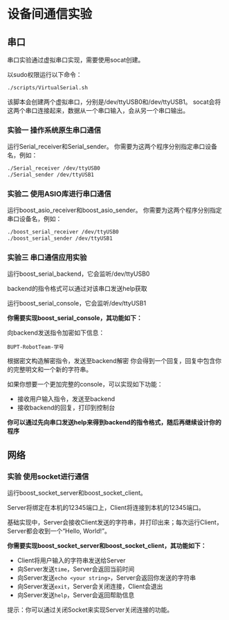 # 设备间通信实验

## 串口

串口实验通过虚拟串口实现，需要使用socat创建。

以sudo权限运行以下命令：

```bash
./scripts/VirtualSerial.sh
```

该脚本会创建两个虚拟串口，分别是/dev/ttyUSB0和/dev/ttyUSB1。
socat会将这两个串口连接起来，数据从一个串口输入，会从另一个串口输出。

### 实验一 操作系统原生串口通信

运行Serial_receiver和Serial_sender。
你需要为这两个程序分别指定串口设备名，例如：

```bash
./Serial_receiver /dev/ttyUSB0
./Serial_sender /dev/ttyUSB1
```

### 实验二 使用ASIO库进行串口通信

运行boost_asio_receiver和boost_asio_sender。
你需要为这两个程序分别指定串口设备名，例如：

```bash
./boost_serial_receiver /dev/ttyUSB0
./boost_serial_sender /dev/ttyUSB1
```

### 实验三 串口通信应用实验

运行boost_serial_backend，它会监听/dev/ttyUSB0

backend的指令格式可以通过对该串口发送help获取

运行boost_serial_console，它会监听/dev/ttyUSB1

**你需要实现boost_serial_console，其功能如下：**

向backend发送指令加密如下信息：
```
BUPT-RobotTeam-学号
```
根据密文构造解密指令，发送至backend解密
你会得到一个回复，回复中包含你的完整明文和一个新的字符串。

如果你想要一个更加完整的console，可以实现如下功能：

- 接收用户输入指令，发送至backend
- 接收backend的回复，打印到控制台

**你可以通过先向串口发送help来得到backend的指令格式，随后再继续设计你的程序**

## 网络

### 实验 使用socket进行通信

运行boost_socket_server和boost_socket_client。

Server将绑定在本机的12345端口上，Client将连接到本机的12345端口。

基础实现中，Server会接收Client发送的字符串，并打印出来；每次运行Client，Server都会收到一个“Hello, World!”。

**你需要实现boost_socket_server和boost_socket_client，其功能如下：**

- Client将用户输入的字符串发送给Server
- 向Server发送`time`，Server会返回当前时间
- 向Server发送`echo <your string>`，Server会返回你发送的字符串
- 向Server发送`exit`，Server会关闭连接，Client会退出
- 向Server发送`help`，Server会返回帮助信息

提示：你可以通过关闭Socket来实现Server关闭连接的功能。

